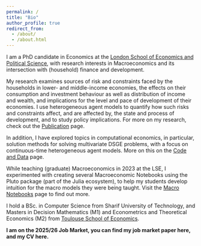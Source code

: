 ```yaml
---
permalink: /
title: "Bio"
author_profile: true
redirect_from: 
  - /about/
  - /about.html
---
```

I am a PhD candidate in Economics at the [London School of Economics and Political Science](https://www.lse.ac.uk/economics), with research interests in Macroeconomics and its intersection with (household) finance and development. 

My research examines sources of risk and constraints faced by the households in lower- and middle-income economies, the effects on their consumption and investment behaviour as well as distribution of income and wealth, and implications for the level and pace of development of their economies. I use heterogeneous agent models to quantify how such risks and constraints affect, and are affected by, the state and process of development, and to study policy implications. For more on my research, check out the [Publication](https://ssabet.github.io/publications/) page.

In addition, I have explored topics in computational economics, in particular, solution methods for solving multivariate DSGE problems, with a focus on continuous-time heterogeneous agent models. More on this on the [Code and Data](https://ssabet.github.io/code/) page. 

While teaching (graduate) Macroeconomics in 2023 at the LSE, I experimented with creating several Macroeconomic Notebooks using the Pluto package (part of the Julia ecosystem), to help my students develop intuition for the macro models they were being taught. Visit the [Macro Notebooks](https://ssabet.github.io/notebooks/) page to find out more.

I hold a BSc. in Computer Science from Sharif University of Technology, and Masters in Decision Mathematics (M1) and Econometrics and Theoretical Economics (M2) from [Toulouse School of Economics](https://www.tse-fr.eu/).


<!-- '*Amazing presentation skills, ability to explain things clearly and a great sense for humor*', '*[he] understands what people don’t understand and addresses it perfectly*', '*the best seminar teacher I have ever had in the LSE*', '*proportions of math and intuition were also well-balanced*', '*Amazing tutor, literally the best I have had*', '*humble, patient, enlightened*', '*fantastic tutor who's enthusiasm for macroeconomics is as undeniable as it is infectious.*' -->

**I am on the 2025/26 Job Market, you can find my job market paper here, and my CV here.**
